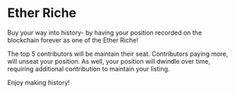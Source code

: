 # Ether Riche

Buy your way into history- by having your position recorded on the blockchain forever as one of the Ether Riche!

The top 5 contributors will be maintain their seat.  Contributors paying more, will unseat your position.
As well, your position will dwindle over time, requiring additional contribution to maintain your listing.

Enjoy making history!
